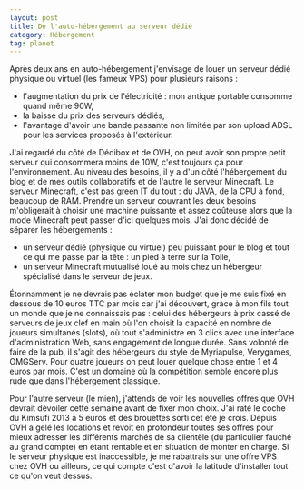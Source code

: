 ```yaml
---
layout: post
title: De l'auto-hébergement au serveur dédié
category: Hébergement
tag: planet
---
```


Après deux ans en auto-hébergement j'envisage de louer un serveur dédié
physique ou virtuel (les fameux VPS)<!-- more --> pour plusieurs raisons :

- l'augmentation du prix de l'électricité : mon antique portable consomme quand même 90W,
- la baisse du prix des serveurs dédiés,
- l'avantage d'avoir une bande passante non limitée par son upload ADSL pour les services proposés à l'extérieur.

J'ai regardé du côté de Dédibox et de OVH, on peut
avoir son propre petit serveur qui consommera moins de 10W, c'est
toujours ça pour l'environnement. Au niveau des besoins, il y a d'un côté
l'hébergement du blog et de mes outils collaboratifs et de l'autre le
serveur Minecraft. Le serveur Minecraft, c'est pas green IT du tout : du
JAVA, de la CPU à  fond, beaucoup de RAM. Prendre un serveur couvrant les deux
besoins m'obligerait à choisir une machine puissante et assez coûteuse
alors que la mode Minecraft peut passer d'ici quelques mois. J'ai donc
décidé de séparer les hébergements :

- un serveur dédié (physique ou virtuel) peu puissant pour le blog et tout ce qui me passe par la tête : un pied à terre sur la Toile,
- un serveur Minecraft mutualisé loué au mois chez un hébergeur spécialisé dans
  le serveur de jeux.

Étonnamment je ne devrais pas éclater mon budget que je me suis fixé en dessous
de 10 euros TTC par mois car j'ai découvert, gràce à mon fils tout un monde que
je ne connaissais pas : celui des hébergeurs à prix cassé de serveurs de jeux
clef en main où l'on choisit la capacité en nombre de joueurs simultanés (slots),
où tout s'administre en 3 clics avec une interface d'administration Web, sans
engagement de longue durée. Sans volonté de faire de la pub, il s'agit des
hébergeurs du style de Myriapulse, Verygames, OMGServ. Pour quatre joueurs on
peut louer quelque chose entre 1 et 4 euros par mois. C'est un domaine où la
compétition semble encore plus rude que dans l'hébergement classique.

Pour l'autre serveur (le mien), j'attends de voir les nouvelles offres que OVH
devrait dévoiler cette semaine avant de fixer mon choix. J'ai raté le coche du
Kimsufi 2013 à 5 euros et des brouettes sorti cet été je crois. Depuis OVH a
gelé les locations et revoit en profondeur toutes ses offres pour mieux
adresser les différents marchés de sa clientèle (du particulier fauché au grand
compte) en étant rentable et en situation de monter en charge. Si le serveur
physique est inaccessible, je me rabattrais sur une offre VPS chez OVH ou
ailleurs, ce qui compte c'est d'avoir la latitude d'installer tout ce qu'on
veut dessus.
